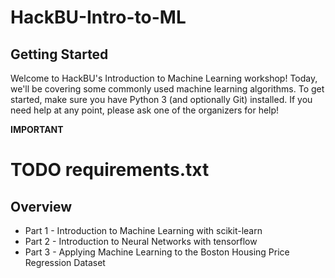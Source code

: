# HackBU-Intro-to-ML

## Getting Started
Welcome to HackBU's Introduction to Machine Learning workshop! Today, we'll be covering some commonly used machine learning algorithms. To get started, make sure you have Python 3 (and optionally Git) installed. If you need help at any point, please ask one of the organizers for help!

**IMPORTANT** 
# TODO requirements.txt

## Overview
* Part 1 - Introduction to Machine Learning with scikit-learn
* Part 2 - Introduction to Neural Networks with tensorflow
* Part 3 - Applying Machine Learning to the Boston Housing Price Regression Dataset
